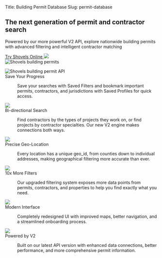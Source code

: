 Title: Building Permit Database
Slug: permit-database

<!-- hero -->
<section class="hero_container">
  <div class="hero_text-container">
    <h1 class="hero_title text-amber-300">The next generation of permit and contractor search</h1>
    <p class="hero_description text-lime-50">Powered by our more powerful V2 API, explore nationwide building permits with advanced filtering and intelligent contractor matching</p>
    <div class="mt-10 mb-20 flex gap-x-6 justify-start">
      <a href="{{ APPURL }}"
      class="shovels-button"
      target="_blank">Try Shovels Online <img class="inline" src="theme/images/caret-right.svg"> </a>
    </div>
  </div>
  <div class="hero_image-container">
    <img class="max-h-[500px] rounded-lg shadow-lg" src="{static}/images/login-v2.png" alt="Shovels building permits">
  </div>
</section>

<!-- elaboration -->
<section class="mx-auto my-24 max-w-7xl px-6">
  <dl class="elaboration_container 3xl:grid-cols-4">
    <div class="elaboration-card">
      <dt class="">
        <div class="mb-6">
          <img src="theme/images/permit-database/ping.svg" alt="Shovels building permit API">
        </div>
        <span class="elaboration-card_title">Save Your Progress</span>
      </dt>
      <dd class="elaboration-card_text-container">
        <p class="flex-auto">Save your searches with Saved Filters and bookmark important permits, contractors, and jurisdictions with Saved Profiles for quick access.</p>
      </dd>
    </div>
    <div class="elaboration-card">
      <dt class="">
        <div class="mb-6">
          <img src="theme/images/permit-database/lookup.png">
        </div>
        <span class="elaboration-card_title">Bi-directional Search</span>
      </dt>
      <dd class="elaboration-card_text-container">
        <p class="flex-auto">Find contractors by the types of projects they work on, or find projects by contractor specialties. Our new V2 engine makes connections both ways.</p>
      </dd>
    </div>
    <div class="elaboration-card">
      <dt class="">
        <div class="mb-6">
          <img src="theme/images/permit-database/accurate.png">
        </div>
        <span class="elaboration-card_title">Precise Geo-Location</span>
      </dt>
      <dd class="elaboration-card_text-container">
        <p class="flex-auto">Every location has a unique geo_id, from counties down to individual addresses, making geographical filtering more accurate than ever.</p>
      </dd>
    </div>
    <div class="elaboration-card">
      <dt class="">
        <div class="mb-6">
          <img src="theme/images/permit-database/fees.png">
        </div>
        <span class="elaboration-card_title">10x More Filters</span>
      </dt>
      <dd class="elaboration-card_text-container">
        <p class="flex-auto">Our upgraded filtering system exposes more data points from permits, contractors, and properties to help you find exactly what you need.</p>
      </dd>
    </div>
    <div class="elaboration-card">
      <dt class="">
        <div class="mb-6">
          <img src="theme/images/permit-database/timeline.png">
        </div>
        <span class="elaboration-card_title">Modern Interface</span>
      </dt>
      <dd class="elaboration-card_text-container">
        <p class="flex-auto">Completely redesigned UI with improved maps, better navigation, and a streamlined onboarding process.</p>
      </dd>
    </div>
    <div class="elaboration-card">
      <dt class="">
        <div class="mb-6">
          <img src="theme/images/permit-database/api.png">
        </div>
        <span class="elaboration-card_title">Powered by V2</span>
      </dt>
      <dd class="elaboration-card_text-container">
        <p class="flex-auto">Built on our latest API version with enhanced data connections, better performance, and more comprehensive permit information.</p>
      </dd>
    </div>
  </dl>
</section>
